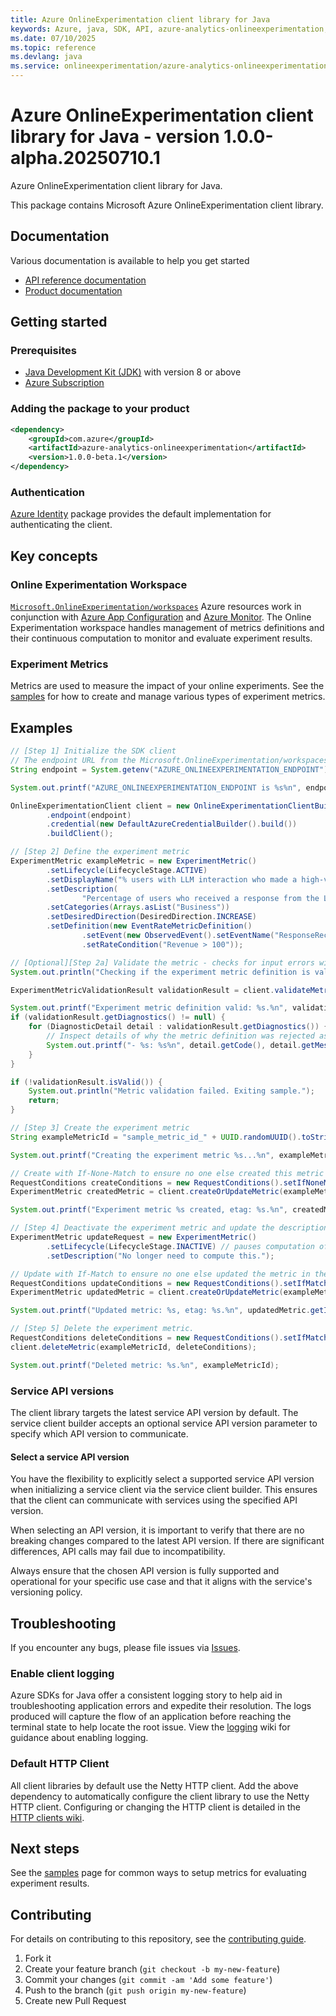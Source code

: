 ```yaml
---
title: Azure OnlineExperimentation client library for Java
keywords: Azure, java, SDK, API, azure-analytics-onlineexperimentation, onlineexperimentation/azure-analytics-onlineexperimentation
ms.date: 07/10/2025
ms.topic: reference
ms.devlang: java
ms.service: onlineexperimentation/azure-analytics-onlineexperimentation
---
```

# Azure OnlineExperimentation client library for Java - version 1.0.0-alpha.20250710.1 


Azure OnlineExperimentation client library for Java.

This package contains Microsoft Azure OnlineExperimentation client library.

## Documentation

Various documentation is available to help you get started

- [API reference documentation][docs]
- [Product documentation][product_documentation]

## Getting started

### Prerequisites

- [Java Development Kit (JDK)][jdk] with version 8 or above
- [Azure Subscription][azure_subscription]

### Adding the package to your product

[//]: # ({x-version-update-start;com.azure:azure-analytics-onlineexperimentation;current})
```xml
<dependency>
    <groupId>com.azure</groupId>
    <artifactId>azure-analytics-onlineexperimentation</artifactId>
    <version>1.0.0-beta.1</version>
</dependency>
```
[//]: # ({x-version-update-end})

### Authentication

[Azure Identity][azure_identity] package provides the default implementation for authenticating the client.

## Key concepts

### Online Experimentation Workspace

[`Microsoft.OnlineExperimentation/workspaces`][az_exp_workspace] Azure resources work in conjunction with [Azure App Configuration][app_config] and [Azure Monitor][azure_monitor]. The Online Experimentation workspace handles management of metrics definitions and their continuous computation to monitor and evaluate experiment results.

### Experiment Metrics

Metrics are used to measure the impact of your online experiments. See the [samples][azure_exp_samples] for how to create and manage various types of experiment metrics.

## Examples

```java com.azure.analytics.onlineexperimentation.readme
// [Step 1] Initialize the SDK client
// The endpoint URL from the Microsoft.OnlineExperimentation/workspaces resource
String endpoint = System.getenv("AZURE_ONLINEEXPERIMENTATION_ENDPOINT");

System.out.printf("AZURE_ONLINEEXPERIMENTATION_ENDPOINT is %s%n", endpoint);

OnlineExperimentationClient client = new OnlineExperimentationClientBuilder()
        .endpoint(endpoint)
        .credential(new DefaultAzureCredentialBuilder().build())
        .buildClient();

// [Step 2] Define the experiment metric
ExperimentMetric exampleMetric = new ExperimentMetric()
        .setLifecycle(LifecycleStage.ACTIVE)
        .setDisplayName("% users with LLM interaction who made a high-value purchase")
        .setDescription(
                "Percentage of users who received a response from the LLM and then made a purchase of $100 or more")
        .setCategories(Arrays.asList("Business"))
        .setDesiredDirection(DesiredDirection.INCREASE)
        .setDefinition(new EventRateMetricDefinition()
                .setEvent(new ObservedEvent().setEventName("ResponseReceived"))
                .setRateCondition("Revenue > 100"));

// [Optional][Step 2a] Validate the metric - checks for input errors without persisting anything.
System.out.println("Checking if the experiment metric definition is valid...");

ExperimentMetricValidationResult validationResult = client.validateMetric(exampleMetric);

System.out.printf("Experiment metric definition valid: %s.%n", validationResult.isValid());
if (validationResult.getDiagnostics() != null) {
    for (DiagnosticDetail detail : validationResult.getDiagnostics()) {
        // Inspect details of why the metric definition was rejected as Invalid.
        System.out.printf("- %s: %s%n", detail.getCode(), detail.getMessage());
    }
}

if (!validationResult.isValid()) {
    System.out.println("Metric validation failed. Exiting sample.");
    return;
}

// [Step 3] Create the experiment metric
String exampleMetricId = "sample_metric_id_" + UUID.randomUUID().toString().replace("-", "");

System.out.printf("Creating the experiment metric %s...%n", exampleMetricId);

// Create with If-None-Match to ensure no one else created this metric in the meantime
RequestConditions createConditions = new RequestConditions().setIfNoneMatch("*");
ExperimentMetric createdMetric = client.createOrUpdateMetric(exampleMetricId, exampleMetric, createConditions);

System.out.printf("Experiment metric %s created, etag: %s.%n", createdMetric.getId(), createdMetric.getETag());

// [Step 4] Deactivate the experiment metric and update the description.
ExperimentMetric updateRequest = new ExperimentMetric()
        .setLifecycle(LifecycleStage.INACTIVE) // pauses computation of this metric
        .setDescription("No longer need to compute this.");

// Update with If-Match to ensure no one else updated the metric in the meantime
RequestConditions updateConditions = new RequestConditions().setIfMatch(createdMetric.getETag());
ExperimentMetric updatedMetric = client.createOrUpdateMetric(exampleMetricId, updateRequest, updateConditions);

System.out.printf("Updated metric: %s, etag: %s.%n", updatedMetric.getId(), updatedMetric.getETag());

// [Step 5] Delete the experiment metric.
RequestConditions deleteConditions = new RequestConditions().setIfMatch(updatedMetric.getETag());
client.deleteMetric(exampleMetricId, deleteConditions);

System.out.printf("Deleted metric: %s.%n", exampleMetricId);
```

### Service API versions

The client library targets the latest service API version by default.
The service client builder accepts an optional service API version parameter to specify which API version to communicate.

#### Select a service API version

You have the flexibility to explicitly select a supported service API version when initializing a service client via the service client builder.
This ensures that the client can communicate with services using the specified API version.

When selecting an API version, it is important to verify that there are no breaking changes compared to the latest API version.
If there are significant differences, API calls may fail due to incompatibility.

Always ensure that the chosen API version is fully supported and operational for your specific use case and that it aligns with the service's versioning policy.

## Troubleshooting

If you encounter any bugs, please file issues via [Issues](https://github.com/Azure/azure-sdk-for-java/issues).

### Enable client logging

Azure SDKs for Java offer a consistent logging story to help aid in troubleshooting application errors and expedite their resolution. The logs produced will capture the flow of an application before reaching the terminal state to help locate the root issue. View the [logging][logging] wiki for guidance about enabling logging.

### Default HTTP Client

All client libraries by default use the Netty HTTP client. Add the above dependency to automatically configure the client library to use the Netty HTTP client. Configuring or changing the HTTP client is detailed in the [HTTP clients wiki][http_clients_wiki].

## Next steps

See the [samples][azure_exp_samples] page for common ways to setup metrics for evaluating experiment results.

## Contributing

For details on contributing to this repository, see the [contributing guide](https://github.com/Azure/azure-sdk-for-java/blob/main/CONTRIBUTING.md).

1. Fork it
1. Create your feature branch (`git checkout -b my-new-feature`)
1. Commit your changes (`git commit -am 'Add some feature'`)
1. Push to the branch (`git push origin my-new-feature`)
1. Create new Pull Request

<!-- LINKS -->
[product_documentation]: https://azure.microsoft.com/services/
[docs]: https://azure.github.io/azure-sdk-for-java/
[jdk]: https://learn.microsoft.com/azure/developer/java/fundamentals/
[azure_subscription]: https://azure.microsoft.com/free/
[azure_identity]: https://github.com/Azure/azure-sdk-for-java/blob/main/sdk/identity/azure-identity
[app_config]: https://learn.microsoft.com/azure/azure-app-configuration/overview
[azure_monitor]: https://learn.microsoft.com/azure/azure-monitor/overview
[azure_exp_samples]: https://github.com/Azure/azure-sdk-for-java/blob/main/sdk/onlineexperimentation/azure-resourcemanager-onlineexperimentation/SAMPLE.md
[az_exp_workspace]: https://learn.microsoft.com/azure/templates/microsoft.onlineexperimentation/workspaces
[http_clients_wiki]: https://learn.microsoft.com/azure/developer/java/sdk/http-client-pipeline#http-clients
[logging]: https://github.com/Azure/azure-sdk-for-java/wiki/Logging-in-Azure-SDK

